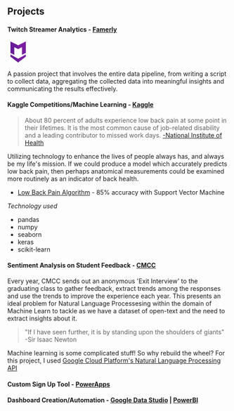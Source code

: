 ## **Projects**

#### **Twitch Streamer Analytics** - **[Famerly](https://www.famerly.com/)**

![FamerlyLogo](https://github.com/adam-p/markdown-here/raw/master/src/common/images/icon48.png "FamerlyLogo")

A passion project that involves the entire data pipeline, from writing a script to collect data, aggregating the collected data into meaningful insights and communicating the results effectively. 

#### **Kaggle Competitions/Machine Learning** - **[Kaggle](https://www.Kaggle.com/)**

> About 80 percent of adults experience low back pain at some point in their lifetimes. It is the most common cause of job-related disability and a leading contributor to missed work days. [-National Institute of Health](https://www.ninds.nih.gov/Disorders/Patient-Caregiver-Education/Fact-Sheets/Low-Back-Pain-Fact-Sheet)

Utilizing technology to enhance the lives of people always has, and always be my life's mission. If we could produce a model which accurately predicts low back pain, then perhaps anatomical measurements could be examined more routinely as an indicator of back health.

- [Low Back Pain Algorithm](https://www.kaggle.com/anfro18/lower-back-pain-algorithm) - 85% accuracy with Support Vector Machine

_Technology used_
- pandas
- numpy
- seaborn
- keras
- scikit-learn


#### **Sentiment Analysis on Student Feedback** - **[CMCC](https://www.cmcc.ca/)**

Every year, CMCC sends out an anonymous 'Exit Interview' to the graduating class to gather feedback, extract trends among the responses and use the trends to improve the experience each year. This presents an ideal problem for Natural Language Processesing within the domain of Machine Learn to tackle as we have a dataset of open-text and the need to extract insights about it. 

> "If I have seen further, it is by standing upon the shoulders of giants" -Sir Isaac Newton

Machine learning is some complicated stuff! So why rebuild the wheel? For this project, I used [Google Cloud Platform's Natural Language Processing API](https://cloud.google.com/natural-language)


#### **Custom Sign Up Tool** - **[PowerApps](https://powerapps.microsoft.com/en-us/)**


#### **Dashboard Creation/Automation** - **[Google Data Studio](https://datastudio.google.com/u/0/navigation/reporting) | [PowerBI](https://powerbi.microsoft.com/en-us/)**

